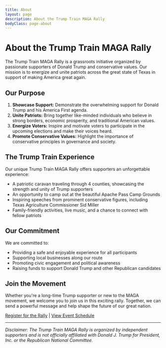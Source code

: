 ```yaml
---
title: About
layout: page
description: About the Trump Train MAGA Rally
bodyClass: page-about
---
```


# About the Trump Train MAGA Rally

The Trump Train MAGA Rally is a grassroots initiative organized by passionate supporters of Donald Trump and conservative values. Our mission is to energize and unite patriots across the great state of Texas in support of making America great again.

## Our Purpose

1. **Showcase Support:** Demonstrate the overwhelming support for Donald Trump and his America First agenda.
2. **Unite Patriots:** Bring together like-minded individuals who believe in strong borders, economic prosperity, and traditional American values.
3. **Energize Voters:** Inspire and motivate voters to participate in the upcoming elections and make their voices heard.
4. **Promote Conservative Values:** Highlight the importance of conservative principles in governance and society.

## The Trump Train Experience

Our unique Trump Train MAGA Rally offers supporters an unforgettable experience:

- A patriotic caravan traveling through 4 counties, showcasing the strength and unity of Trump supporters
- An opportunity to camp out at the beautiful Apache Pass Camp Grounds
- Inspiring speeches from prominent conservative figures, including Texas Agriculture Commissioner Sid Miller
- Family-friendly activities, live music, and a chance to connect with fellow patriots

## Our Commitment

We are committed to:

- Providing a safe and enjoyable experience for all participants
- Supporting local businesses along our route
- Promoting civic engagement and political awareness
- Raising funds to support Donald Trump and other Republican candidates

## Join the Movement

Whether you're a long-time Trump supporter or new to the MAGA movement, we welcome you to join us in this exciting rally. Together, we can send a powerful message and help shape the future of our great nation.

[Register for the Rally](/contact/) | [View Event Schedule](/events/)

---

*Disclaimer: The Trump Train MAGA Rally is organized by independent supporters and is not officially affiliated with Donald J. Trump for President, Inc. or the Republican National Committee.*
